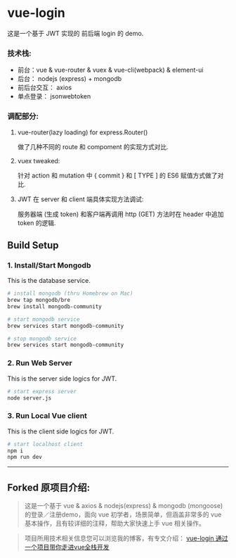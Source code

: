 # vue-login

这是一个基于 JWT 实现的 前后端 login 的 demo. 

### 技术栈:

* 前台：vue & vue-router & vuex & vue-cli(webpack) & element-ui
* 后台： nodejs (express) + mongodb
* 前后台交互： axios
* 单点登录： jsonwebtoken

### 调配部分:
1. vue-router(lazy loading) for express.Router()

    做了几种不同的 route 和 compoment 的实现方式对比.

1. vuex tweaked:

    针对 action 和 mutation 中 { commit } 和 [ TYPE ] 的 ES6 赋值方式做了对比.

1. JWT 在 server 和 client 端具体实现方法调试:

    服务器端 (生成 token) 和客户端再调用 http (GET) 方法时在 header 中追加 token 的逻辑.


## Build Setup

### 1. Install/Start Mongodb

This is the database service.

``` bash
# install mongodb (thru Homebrew on Mac)
brew tap mongodb/bre
brew install mongodb-community

# start mongodb service 
brew services start mongodb-community

# stop mongodb service
brew services start mongodb-community
```

### 2. Run Web Server 

This is the server side logics for JWT.

``` bash
# start express server
node server.js
```

### 3. Run Local Vue client 

This is the client side logics for JWT.

``` bash
# start localhost client
npm i
npm run dev
```


----

## Forked 原项目介绍:
>  这是一个基于 vue & axios & nodejs(express)  & mongodb (mongoose) 的登录／注册demo，面向 vue 初学者，场景简单，但涵盖非常多的 vue 基本操作，且有较详细的注释，帮助大家快速上手 vue 相关操作。

> 项目所用技术相关信息您可以浏览我的博客，有专文介绍： [vue-login 通过一个项目带你走进vue全栈开发](https://ykloveyxk.github.io/2017/03/21/vue-login-%E9%80%9A%E8%BF%87%E4%B8%80%E4%B8%AA%E9%A1%B9%E7%9B%AE%E5%B8%A6%E4%BD%A0%E8%B5%B0%E8%BF%9Bvue%E5%85%A8%E6%A0%88%E5%BC%80%E5%8F%91/)


